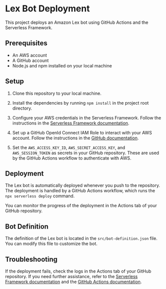 # Lex Bot Deployment

This project deploys an Amazon Lex bot using GitHub Actions and the Serverless Framework.

## Prerequisites

- An AWS account
- A GitHub account
- Node.js and npm installed on your local machine

## Setup

1. Clone this repository to your local machine.

2. Install the dependencies by running `npm install` in the project root directory.

3. Configure your AWS credentials in the Serverless Framework. Follow the instructions in the [Serverless Framework documentation](https://www.serverless.com/framework/docs/providers/aws/guide/credentials/).

4. Set up a GitHub OpenId Connect IAM Role to interact with your AWS account. Follow the instructions in the [GitHub documentation](https://docs.github.com/en/actions/deployment/security-hardening-your-deployments/about-security-hardening-with-openid-connect).

5. Set the `AWS_ACCESS_KEY_ID`, `AWS_SECRET_ACCESS_KEY`, and `AWS_SESSION_TOKEN` as secrets in your GitHub repository. These are used by the GitHub Actions workflow to authenticate with AWS.

## Deployment

The Lex bot is automatically deployed whenever you push to the repository. The deployment is handled by a GitHub Actions workflow, which runs the `npx serverless deploy` command.

You can monitor the progress of the deployment in the Actions tab of your GitHub repository.

## Bot Definition

The definition of the Lex bot is located in the `src/bot-definition.json` file. You can modify this file to customize the bot.

## Troubleshooting

If the deployment fails, check the logs in the Actions tab of your GitHub repository. If you need further assistance, refer to the [Serverless Framework documentation](https://www.serverless.com/framework/docs/) and the [GitHub Actions documentation](https://docs.github.com/en/actions).